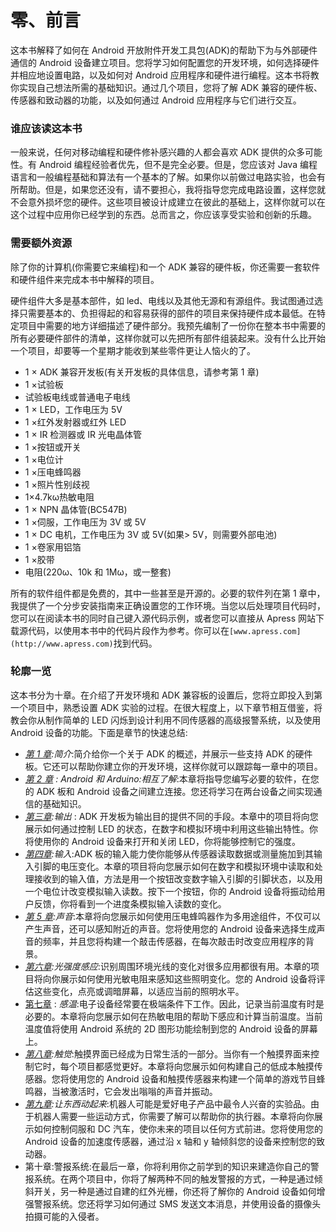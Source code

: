 # 零、前言

这本书解释了如何在 Android 开放附件开发工具包(ADK)的帮助下为与外部硬件通信的 Android 设备建立项目。您将学习如何配置您的开发环境，如何选择硬件并相应地设置电路，以及如何对 Android 应用程序和硬件进行编程。这本书将教你实现自己想法所需的基础知识。通过几个项目，您将了解 ADK 兼容的硬件板、传感器和致动器的功能，以及如何通过 Android 应用程序与它们进行交互。

### 谁应该读这本书

一般来说，任何对移动编程和硬件修补感兴趣的人都会喜欢 ADK 提供的众多可能性。有 Android 编程经验者优先，但不是完全必要。但是，您应该对 Java 编程语言和一般编程基础和算法有一个基本的了解。如果你以前做过电路实验，也会有所帮助。但是，如果您还没有，请不要担心，我将指导您完成电路设置，这样您就不会意外损坏您的硬件。这些项目被设计成建立在彼此的基础上，这样你就可以在这个过程中应用你已经学到的东西。总而言之，你应该享受实验和创新的乐趣。

### 需要额外资源

除了你的计算机(你需要它来编程)和一个 ADK 兼容的硬件板，你还需要一套软件和硬件组件来完成本书中解释的项目。

硬件组件大多是基本部件，如 led、电线以及其他无源和有源组件。我试图通过选择只需要基本的、负担得起的和容易获得的部件的项目来保持硬件成本最低。在特定项目中需要的地方详细描述了硬件部分。我预先编制了一份你在整本书中需要的所有必要硬件部件的清单，这样你就可以先把所有部件组装起来。没有什么比开始一个项目，却要等一个星期才能收到某些零件更让人恼火的了。

*   1 × ADK 兼容开发板(有关开发板的具体信息，请参考第 1 章)
*   1 ×试验板
*   试验板电线或普通电子电线
*   1 × LED，工作电压为 5V
*   1 ×红外发射器或红外 LED
*   1 × IR 检测器或 IR 光电晶体管
*   1 ×按钮或开关
*   1 ×电位计
*   1 ×压电蜂鸣器
*   1 ×照片性别歧视
*   1×4.7kω热敏电阻
*   1 × NPN 晶体管(BC547B)
*   1 ×伺服，工作电压为 3V 或 5V
*   1 × DC 电机，工作电压为 3V 或 5V(如果> 5V，则需要外部电池)
*   1 ×卷家用铝箔
*   1 ×胶带
*   电阻(220ω、10k 和 1Mω，或一整套)

所有的软件组件都是免费的，其中一些甚至是开源的。必要的软件列在第 1 章中，我提供了一个分步安装指南来正确设置您的工作环境。当您以后处理项目代码时，您可以在阅读本书的同时自己键入源代码示例，或者您可以直接从 Apress 网站下载源代码，以使用本书中的代码片段作为参考。你可以在`[www.apress.com](http://www.apress.com)`找到代码。

### 轮廓一览

这本书分为十章。在介绍了开发环境和 ADK 兼容板的设置后，您将立即投入到第一个项目中，熟悉设置 ADK 实验的过程。在很大程度上，以下章节相互借鉴，将教会你从制作简单的 LED 闪烁到设计利用不同传感器的高级报警系统，以及使用 Android 设备的功能。下面是章节的快速总结:

*   *[第 1 章](01.html#ch1):简介*:简介给你一个关于 ADK 的概述，并展示一些支持 ADK 的硬件板。它还可以帮助你建立你的开发环境，这样你就可以跟踪每一章中的项目。
*   *[第 2 章](02.html#ch2) : Android 和 Arduino:相互了解*:本章将指导您编写必要的软件，在您的 ADK 板和 Android 设备之间建立连接。您还将学习在两台设备之间实现通信的基础知识。
*   *[第三章](03.html#ch3):输出* : ADK 开发板为输出目的提供不同的手段。本章中的项目将向您展示如何通过控制 LED 的状态，在数字和模拟环境中利用这些输出特性。你将使用你的 Android 设备来打开和关闭 LED，你将能够控制它的强度。
*   *[第四章](04.html#ch4):输入*:ADK 板的输入能力使你能够从传感器读取数据或测量施加到其输入引脚的电压变化。本章的项目将向您展示如何在数字和模拟环境中读取和处理接收到的输入值，方法是用一个按钮改变数字输入引脚的引脚状态，以及用一个电位计改变模拟输入读数。按下一个按钮，你的 Android 设备将振动给用户反馈，你将看到一个进度条模拟输入读数的变化。
*   *[第 5 章](05.html#ch5):声音*:本章将向您展示如何使用压电蜂鸣器作为多用途组件，不仅可以产生声音，还可以感知附近的声音。您将使用您的 Android 设备来选择生成声音的频率，并且您将构建一个敲击传感器，在每次敲击时改变应用程序的背景。
*   *[第六章](06.html#ch6):光强度感应*:识别周围环境光线的变化对很多应用都很有用。本章的项目将向你展示如何使用光敏电阻来感知这些照明变化。您的 Android 设备将评估这些变化，点亮或调暗屏幕，以适应当前的照明水平。
*   [第七章](07.html#ch7) : *感温*:电子设备经常要在极端条件下工作。因此，记录当前温度有时是必要的。本章将向您展示如何在热敏电阻的帮助下感应和计算当前温度。当前温度值将使用 Android 系统的 2D 图形功能绘制到您的 Android 设备的屏幕上。
*   *[第八章](08.html#ch8):触觉*:触摸界面已经成为日常生活的一部分。当你有一个触摸界面来控制它时，每个项目都感觉更好。本章将向您展示如何构建自己的低成本触摸传感器。您将使用您的 Android 设备和触摸传感器来构建一个简单的游戏节目蜂鸣器，当被激活时，它会发出嗡嗡的声音并振动。
*   *[第九章](09.html#ch9):让东西动起来*:机器人可能是爱好电子产品中最令人兴奋的实验品。由于机器人需要一些运动方式，你需要了解可以帮助你的执行器。本章将向你展示如何控制伺服和 DC 汽车，使你未来的项目以任何方式前进。您将使用您的 Android 设备的加速度传感器，通过沿 x 轴和 y 轴倾斜您的设备来控制您的致动器。
*   第十章:警报系统:在最后一章，你将利用你之前学到的知识来建造你自己的警报系统。在两个项目中，你将了解两种不同的触发警报的方式，一种是通过倾斜开关，另一种是通过自建的红外光栅，你还将了解你的 Android 设备如何增强警报系统。您还将学习如何通过 SMS 发送文本消息，并使用设备的摄像头拍摄可能的入侵者。